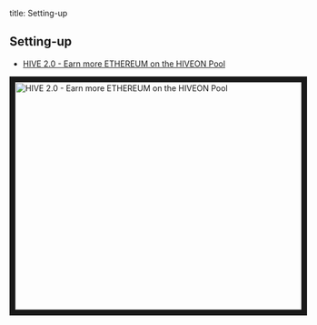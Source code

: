 title: Setting-up

## Setting-up
- <a href="https://www.youtube.com/watch?v=IHbpypI_0fM">HIVE 2.0 - Earn more ETHEREUM on the HIVEON Pool</a>

<a href="http://www.youtube.com/watch?feature=player_embedded&v=IHbpypI_0fM
" target="_blank"><img src="http://img.youtube.com/vi/IHbpypI_0fM/0.jpg"
alt="HIVE 2.0 - Earn more ETHEREUM on the HIVEON Pool" width="630" height="400" border="10" /></a>

